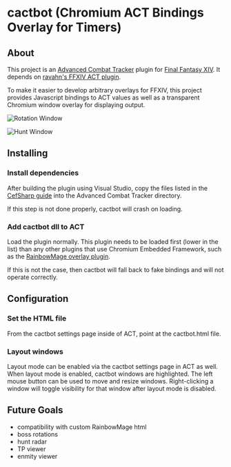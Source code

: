 # cactbot (Chromium ACT Bindings Overlay for Timers)

## About

This project is an [Advanced Combat Tracker](http://advancedcombattracker.com/)
plugin for [Final Fantasy XIV](http://www.finalfantasyxiv.com/).
It depends on [ravahn's FFXIV ACT plugin](http://www.eq2flames.com/plugin-discussion/98088-ffxiv-arr-plugin.html).

To make it easier to develop arbitrary overlays for FFXIV,
this project provides Javascript bindings to ACT values as well as a transparent Chromium window overlay for displaying output.

![Rotation Window](https://raw.githubusercontent.com/quisquous/cactbot/master/screenshots/rotation.png)

![Hunt Window](https://raw.githubusercontent.com/quisquous/cactbot/master/screenshots/hunt.png)

## Installing

### Install dependencies

After building the plugin using Visual Studio, copy the files listed in the
[CefSharp guide](https://github.com/cefsharp/CefSharp/wiki/Getting-Started#copying-dependencies)
into the Advanced Combat Tracker directory.

If this step is not done properly, cactbot will crash on loading.

### Add cactbot dll to ACT

Load the plugin normally.
This plugin needs to be loaded first (lower in the list) than any other plugins that use Chromium Embedded Framework,
such as the [RainbowMage overlay plugin](https://github.com/RainbowMage/OverlayPlugin/).

If this is not the case, then cactbot will fall back to fake bindings and will not operate correctly.

## Configuration

### Set the HTML file

From the cactbot settings page inside of ACT, point at the cactbot.html file.

### Layout windows

Layout mode can be enabled via the cactbot settings page in ACT as well.
When layout mode is enabled, cactbot windows are highlighted.
The left mouse button can be used to move and resize windows.
Right-clicking a window will toggle visibility for that window after layout mode is disabled.

## Future Goals

* compatibility with custom RainbowMage html
* boss rotations
* hunt radar
* TP viewer
* enmity viewer